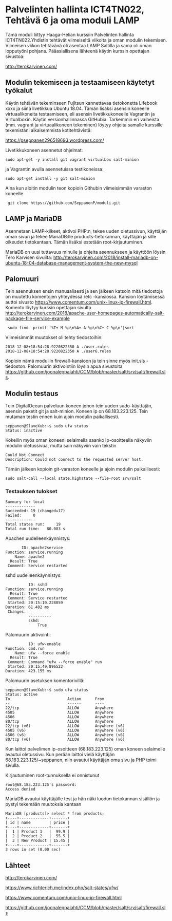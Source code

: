 # Palvelinten hallinta ICT4TN022, Tehtävä 6 ja oma moduli LAMP

Tämä moduli liittyy Haaga-Helian kurssiin Palvelinten hallinta ICT4TN022.Yhdistin tehtävät viimeiseltä viikolta ja oman modulin tekemisen. Viimeisen viikon tehtävänä oli asentaa LAMP Saltilla ja sama oli oman lopputyöni pohjana. Pääasiallisena lähteenä käytin kurssin opettajan sivustoa:

http://terokarvinen.com/


## Modulin tekemiseen ja testaamiseen käytetyt työkalut

Käytin tehtävän tekeminseen Fujitsun kannettavaa tietokonetta Lifebook xxxx ja siinä livetikkua Ubuntu 18.04. Tämän lisäksi asensin koneelle virtuaalikoneita testaamiseen, eli asensin livetikkukoneelle Vagrantin ja Virtualboxin. Käytin versionhallinnassa GitHubia. Tarkemmin eri vaiheista (mm. vagrant ja virtuaalikoneen tekeminen) löytyy ohjeita samalle kurssille tekemistäni aikaisemmista kotitehtävistä:

https://pseppanen296518693.wordpress.com/

Livetikkukoneen asennetut ohjelmat:

    sudo apt-get -y install git vagrant virtualbox salt-minion

ja Vagrantin avulla asennetuissa testikoneissa:

    sudo apt-get install -y git salt-minion
    
Aina kun aloitin modulin teon kopioin Githubin viimeisimmän varaston koneelle

     git clone https://github.com/SeppanenP/moduli.git
     
## LAMP ja MariaDB

Asennetaan LAMP-kilkeet, aktivoi PHP:n, tekee uuden oletussivun, käyttäjän oman sivun ja tekee MariaDB:lle products-tietokannan, käyttäjän ja sille oikeudet tietokantaan. Tämän lisäksi estetään root-kirjautuminen.

MariaDB on uusi tuttavuus minulle ja ohjeita asennukseen ja käyttöön löysin Tero Karvisen sivuilta:
http://terokarvinen.com/2018/install-mariadb-on-ubuntu-18-04-database-management-system-the-new-mysql
    
## Palomuuri

Tein asennuksen ensin manuaalisesti ja sen jälkeen katsoin mitä tiedostoja on muutettu komentojen yhteydessä /etc -kansiossa. Kansion löytämisessä auttoi sivusto https://www.comentum.com/unix-linux-ip-firewall.html. Komento löytyy kurssin opettajan sivulta http://terokarvinen.com/2018/apache-user-homepages-automatically-salt-package-file-service-example
 
     sudo find -printf '%T+ M %p\n%A+ A %p\n%C+ C %p\n'|sort
     
 Viimeisimmät muutokset oli tehty tiedostoihin:
 
    2018-12-08+18:54:28.9220822350 A ./user.rules
    2018-12-08+18:54:28.9220822350 A ./user6.rules
    
Kopioin nämä moduliin firewall-kansioon ja tein sinne myös init.sls -tiedoston. Palomuurin aktivointiin löysin apua sivustolta https://github.com/joonaleppalahti/CCM/blob/master/salt/srv/salt/firewall.sls.
    
## Modulin testaus

Tein DigitalOcean palveluun koneen johon tein uuden sudo-käyttäjän, asensin paketit git ja salt-minion. Koneen ip on 68.183.223.125. Tein mutaman testin ennen kuin ajoin modulin paikallisesti.

    seppanen@SlaveXub:~$ sudo ufw status
    Status: inactive
    
Kokeilin myös oman koneeni selaimella saanko ip-osoitteella näkyviin modulin oletussivua, mutta sain näkyviin vain tekstin

    Could Not Connect
    Description: Could not connect to the requested server host. 
    
Tämän jälkeen kopioin git-varaston koneelle ja ajoin modulin paikallisesti:

    sudo salt-call --local state.highstate --file-root srv/salt
    
### Testauksen tulokset

    Summary for local
    -------------
    Succeeded: 19 (changed=17)
    Failed:     0
    -------------
    Total states run:     19
    Total run time:   80.083 s
    
 Apachen uudelleenkäynnistys:
 
           ID: apache2service
    Function: service.running
        Name: apache2
      Result: True
     Comment: Service restarted
 
 sshd uudelleenkäynnistys:
 
              ID: sshd
    Function: service.running
      Result: True
     Comment: Service restarted
     Started: 20:15:10.228059
    Duration: 61.482 ms
     Changes:
              ----------
              sshd:
                  True

Palomuurin aktivointi:

              ID: ufw-enable
    Function: cmd.run
        Name: ufw --force enable
      Result: True
     Comment: Command "ufw --force enable" run
     Started: 20:15:49.896523
    Duration: 423.155 ms


Palomuurin asetuksen komentorivillä:

    seppanen@SlaveXub:~$ sudo ufw status
    Status: active
    To                         Action      From
    --                         ------      ----
    22/tcp                     ALLOW       Anywhere
    4505                       ALLOW       Anywhere
    4506                       ALLOW       Anywhere
    80/tcp                     ALLOW       Anywhere
    22/tcp (v6)                ALLOW       Anywhere (v6)
    4505 (v6)                  ALLOW       Anywhere (v6)
    4506 (v6)                  ALLOW       Anywhere (v6)
    80/tcp (v6)                ALLOW       Anywhere (v6)

Kun laittoi palvelimen ip-osoitteen (68.183.223.125) oman koneen selaimelle avautui oletussivu. Kun perään laittoi vielä käyttäjän 68.183.223.125/~seppanen, niin avautui käyttäjän oma sivu ja PHP toimi sivulla.

Kirjautuminen root-tunnuksella ei onnistunut

    root@68.183.223.125's password:
    Access denied
    
MariaDB avautui käyttäjälle test ja hän näki luodun tietokannan sisällön ja pystyi tekemään muutoksia kantaan

    MariaDB [products]> select * from products;
    +----+-------------+-------+
    | id | name        | price |
    +----+-------------+-------+
    |  1 | Product 1   |  99.9 |
    |  2 | Product 2   |  55.5 |
    |  3 | New Product | 15.45 |
    +----+-------------+-------+
    3 rows in set (0.00 sec)




## Lähteet

http://terokarvinen.com/

https://www.richterich.me/index.php/salt-states/ufw/ 

https://www.comentum.com/unix-linux-ip-firewall.html

https://github.com/joonaleppalahti/CCM/blob/master/salt/srv/salt/firewall.sls

